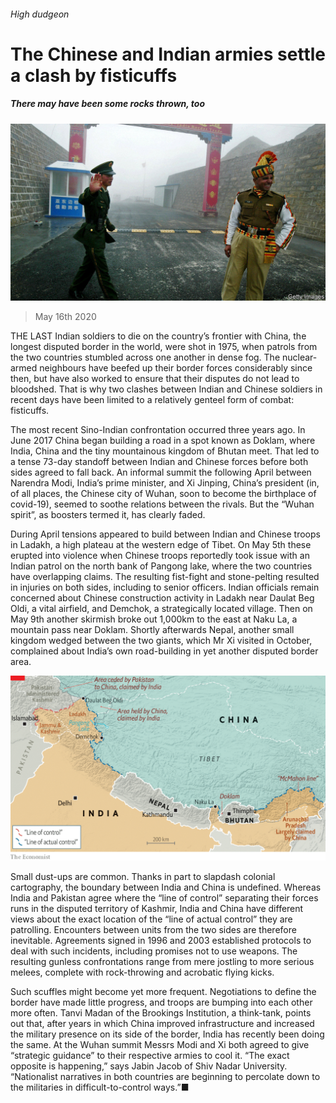 ###### High dudgeon

# The Chinese and Indian armies settle a clash by fisticuffs 

##### There may have been some rocks thrown, too 

![image](images/20200516_ASP501.jpg) 

> May 16th 2020 

THE LAST Indian soldiers to die on the country’s frontier with China, the longest disputed border in the world, were shot in 1975, when patrols from the two countries stumbled across one another in dense fog. The nuclear-armed neighbours have beefed up their border forces considerably since then, but have also worked to ensure that their disputes do not lead to bloodshed. That is why two clashes between Indian and Chinese soldiers in recent days have been limited to a relatively genteel form of combat: fisticuffs.

The most recent Sino-Indian confrontation occurred three years ago. In June 2017 China began building a road in a spot known as Doklam, where India, China and the tiny mountainous kingdom of Bhutan meet. That led to a tense 73-day standoff between Indian and Chinese forces before both sides agreed to fall back. An informal summit the following April between Narendra Modi, India’s prime minister, and Xi Jinping, China’s president (in, of all places, the Chinese city of Wuhan, soon to become the birthplace of covid-19), seemed to soothe relations between the rivals. But the “Wuhan spirit”, as boosters termed it, has clearly faded.


During April tensions appeared to build between Indian and Chinese troops in Ladakh, a high plateau at the western edge of Tibet. On May 5th these erupted into violence when Chinese troops reportedly took issue with an Indian patrol on the north bank of Pangong lake, where the two countries have overlapping claims. The resulting fist-fight and stone-pelting resulted in injuries on both sides, including to senior officers. Indian officials remain concerned about Chinese construction activity in Ladakh near Daulat Beg Oldi, a vital airfield, and Demchok, a strategically located village. Then on May 9th another skirmish broke out 1,000km to the east at Naku La, a mountain pass near Doklam. Shortly afterwards Nepal, another small kingdom wedged between the two giants, which Mr Xi visited in October, complained about India’s own road-building in yet another disputed border area.

![image](images/20200516_ASM966_0.png) 


Small dust-ups are common. Thanks in part to slapdash colonial cartography, the boundary between India and China is undefined. Whereas India and Pakistan agree where the “line of control” separating their forces runs in the disputed territory of Kashmir, India and China have different views about the exact location of the “line of actual control” they are patrolling. Encounters between units from the two sides are therefore inevitable. Agreements signed in 1996 and 2003 established protocols to deal with such incidents, including promises not to use weapons. The resulting gunless confrontations range from mere jostling to more serious melees, complete with rock-throwing and acrobatic flying kicks.

Such scuffles might become yet more frequent. Negotiations to define the border have made little progress, and troops are bumping into each other more often. Tanvi Madan of the Brookings Institution, a think-tank, points out that, after years in which China improved infrastructure and increased the military presence on its side of the border, India has recently been doing the same. At the Wuhan summit Messrs Modi and Xi both agreed to give “strategic guidance” to their respective armies to cool it. “The exact opposite is happening,” says Jabin Jacob of Shiv Nadar University. “Nationalist narratives in both countries are beginning to percolate down to the militaries in difficult-to-control ways.”■

